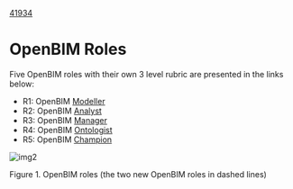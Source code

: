 [41934](/)
# OpenBIM Roles

Five OpenBIM roles with their own 3 level rubric are presented in the links below:

* R1: OpenBIM [Modeller](https://timmcginley.github.io/41934/Roles/Modeller)
* R2: OpenBIM [Analyst](https://timmcginley.github.io/41934/Roles/Analyst)
* R3: OpenBIM [Manager](https://timmcginley.github.io/41934/Roles/Manager)
* R4: OpenBIM [Ontologist](https://timmcginley.github.io/41934/Roles/Ontologist)
* R5: OpenBIM [Champion](https://timmcginley.github.io/41934/Roles/Champion)

![img2](https://timmcginley.github.io/41934/img/roles.png)

Figure 1. OpenBIM roles (the two new OpenBIM roles in dashed lines)

